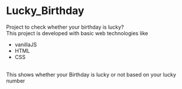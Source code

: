 # Lucky_Birthday
Project to check whether your birthday is lucky?<br>
This project is developed with basic web technologies like
<ul>
<li>vanillaJS</li>
<li>HTML</li>
<li>CSS</li>
</ul>
<br>
This shows whether your Birthday is lucky or not based on your lucky number
